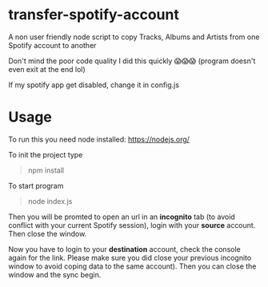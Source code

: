 # transfer-spotify-account
A non user friendly node script to copy Tracks, Albums and Artists from one Spotify account to another

Don't mind the poor code quality I did this quickly :scream::scream::scream: (program doesn't even exit at the end lol)

If my spotify app get disabled, change it in config.js

# Usage

To run this you need node installed: https://nodejs.org/

To init the project type
> npm install

To start program
>node index.js

Then you will be promted to open an url in an **incognito** tab (to avoid conflict with your current Spotify session), login with your **source** account. Then close the window.

Now you have to login to your **destination** account, check the console again for the link. Please make sure you did close your previous incognito window to avoid coping data to the same account). Then you can close the window and the sync begin.